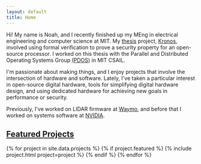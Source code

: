 ```yaml
---
layout: default
title: Home
---
```


Hi! My name is Noah, and I recently finished up my MEng in electrical
engineering and computer science at MIT. My
[thesis](https://pdos.csail.mit.edu/papers/moroze-meng.pdf) project,
[Kronos](https://github.com/nmoroze/kronos), involved using formal verification
to prove a security property for an open-source processor. I worked on this
thesis with the Parallel and Distributed Operating Systems Group
[(PDOS)](https://pdos.csail.mit.edu/) in MIT CSAIL.

I'm passionate about making things, and I enjoy projects that involve the
intersection of hardware and software. Lately, I've taken a particular interest
in open-source digital hardware, tools for simplifying digital hardware design,
and using dedicated hardware for achieving new goals in performance or security.

Previously, I've worked on LIDAR firmware at [Waymo](https://waymo.com/), and
before that I worked on systems software at
[NVIDIA](https://www.nvidia.com/en-us/).

<!-- In my spare time, I sometimes build small combat robots at -->
<!-- [MITERS](http://miters.mit.edu/). I also used to help organize -->
<!-- [HackMIT](https://hackmit.org). -->

## [Featured Projects](#projects)
{% for project in site.data.projects %}
{% if project.featured %}
{% include project.html project=project %}
{% endif %}
{% endfor %}
